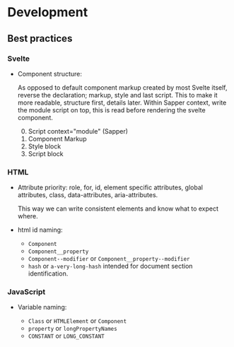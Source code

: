 # Development

## Best practices

### Svelte

- Component structure:

  As opposed to default component markup created by most Svelte itself, reverse the declaration; markup, style and last script. This to make it more readable, structure first, details later.
  Within Sapper context, write the module script on top, this is read before rendering the svelte component.

  0. Script context="module" (Sapper)
  1. Component Markup
  2. Style block
  3. Script block

### HTML

- Attribute priority: role, for, id, element specific attributes, global attributes, class, data-attributes, aria-attributes.

  This way we can write consistent elements and know what to expect where.

- html id naming:

  - `Component`
  - `Component__property`
  - `Component--modifier` or `Component__property--modifier`
  - `hash` or `a-very-long-hash` intended for document section identification.

### JavaScript

- Variable naming:

  - `Class` or `HTMLElement` or `Component`
  - `property` or `longPropertyNames`
  - `CONSTANT` or `LONG_CONSTANT`
